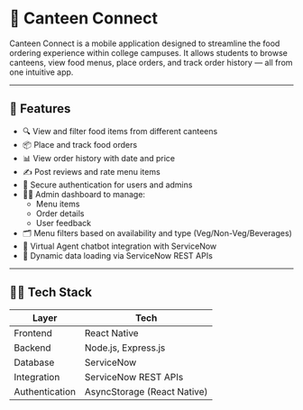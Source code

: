 # 🍴 Canteen Connect

Canteen Connect is a mobile application designed to streamline the food ordering experience within college campuses. It allows students to browse canteens, view food menus, place orders, and track order history — all from one intuitive app.

---

## 🚀 Features

- 🔍 View and filter food items from different canteens
- 📦 Place and track food orders
- 📊 View order history with date and price
- ✍️ Post reviews and rate menu items
- 🔐 Secure authentication for users and admins
- 🧑‍💼 Admin dashboard to manage:
  - Menu items
  - Order details
  - User feedback
- 🗂️ Menu filters based on availability and type (Veg/Non-Veg/Beverages)
- 🧠 Virtual Agent chatbot integration with ServiceNow
- 🔁 Dynamic data loading via ServiceNow REST APIs

---

## 🧑‍💻 Tech Stack

| Layer          | Tech                          |
| ------------   | ----------------------------- |
| Frontend       | React Native                  |
| Backend        | Node.js, Express.js           |
| Database       | ServiceNow                    |
| Integration    | ServiceNow REST APIs          |
| Authentication | AsyncStorage (React Native)   |


